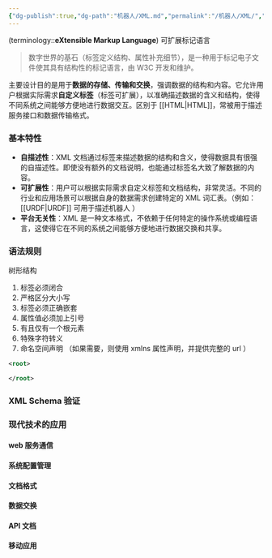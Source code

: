 ```yaml
---
{"dg-publish":true,"dg-path":"机器人/XML.md","permalink":"/机器人/XML/","dgPassFrontmatter":true,"noteIcon":"","created":"2025-01-07T21:36:18.000+08:00","updated":"2025-09-12T12:51:07.000+08:00"}
---
```



(terminology::**eXtensible Markup Language**)  可扩展标记语言 
> 数字世界的基石（标签定义结构、属性补充细节），是一种用于标记电子文件使其具有结构性的标记语言，由 W3C 开发和维护。

主要设计目的是用于**数据的存储、传输和交换**，强调数据的结构和内容。它允许用户根据实际需求**自定义标签**（标签可扩展），以准确描述数据的含义和结构，使得不同系统之间能够方便地进行数据交互。区别于 [[HTML\|HTML]]，常被用于描述服务接口和数据传输格式。

### 基本特性
- **自描述性**：XML 文档通过标签来描述数据的结构和含义，使得数据具有很强的自描述性。即使没有额外的文档说明，也能通过标签名大致了解数据的内容。
- **可扩展性**：用户可以根据实际需求自定义标签和文档结构，非常灵活。不同的行业和应用场景可以根据自身的数据需求创建特定的 XML 词汇表。（例如：[[URDF\|URDF]] 可用于描述机器人 ）
- **平台无关性**：XML 是一种文本格式，不依赖于任何特定的操作系统或编程语言，这使得它在不同的系统之间能够方便地进行数据交换和共享。

### 语法规则
树形结构
1. 标签必须闭合
2. 严格区分大小写
3. 标签必须正确嵌套
4. 属性值必须加上引号
5. 有且仅有一个根元素
6. 特殊字符转义
7. 命名空间声明 （如果需要，则使用 xmlns 属性声明，并提供完整的 url ）

```XML 
<root>

</root>
```

### XML Schema 验证


### 现代技术的应用
#### web 服务通信


#### 系统配置管理

#### 文档格式


#### 数据交换


#### API 文档


#### 移动应用

